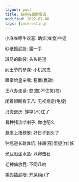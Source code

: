 ```yaml
---
layout: post
title: 经典有趣歇后语
modified: 2022-07-08
tags: [interesting]
---
```


小麻雀啄牛欢喜: 确实(雀食)牛逼

砂纸擦屁股: 露一手

斑马的脑袋: 头头是道

阎王爷的参谋: 小机灵鬼

跟秦始皇亲嘴: 稳赢(嬴政)

王八办走读: 憋(鳖)不住笑(校)

闭着眼睛看王八: 无视规定(龟腚)

贝壳退房: 蚌埠(不)住了

看种猪流哈喇子: 你也配么

悬崖上扭秧歌: 好日子到头了 

钟馗道长跳粪坑: 往屎(死)里捉(作)妖

光屁股坐水晶: 以卵击石

老神仙放屁: 不同凡响

钥匙插屁眼: 开屎(始)了


